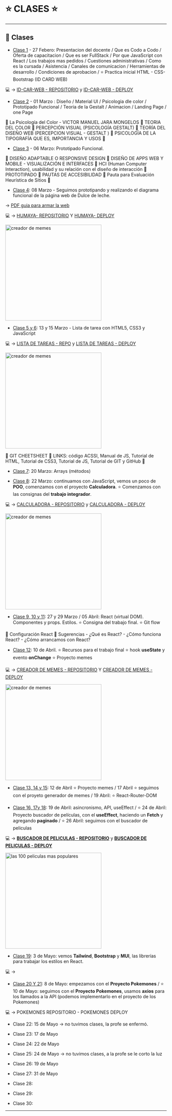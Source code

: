 # :star: CLASES :star:

---

## :book: Clases

- [Clase 1](https://github.com/eugenia1984/react-varios-cursos/blob/main/09_cac_react/clases/clase01.md) - 27 Febero: Presentacion del docente / Que es Codo a Codo / Oferta de capacitacion / Que es ser FullStack / Por que JavaScript con React / Los trabajos mas pedidos / Cuestiones administrativas / Como es la cursada / Asistencia / Canales de comunicacion / Herramientas de desarrollo / Condiciones de aprobacion / :star: Practica inicial HTML - CSS- Bootstrap (ID CARD WEB)

:computer: -> [ID-CAR-WEB - REPOSITORIO](https://github.com/eugenia1984/id-car-web) y [ID-CAR-WEB - DEPLOY](https://eugenia1984.github.io/id-car-web/)

- [Clase 2](https://github.com/eugenia1984/react-varios-cursos/blob/main/09_cac_react/clases/clase02.md) - 01 Marzo : Diseño / Material UI / Psicologia dle color / Prototipado Funcional / Teoria de la Gestalt / Animacion / Landing Page / one Page 

:book: La Psicología del Color - VICTOR MANUEL JARA MONGELOS :stars: TEORIA DEL COLOR :stars: PERCEPCIÓN VISUAL (PSICOLOGÍA GESTALT) :stars: TEORÍA DEL DISEÑO WEB (PERCEPCION VISUAL - GESTALT ) :stars: PSICOLOGÍA DE LA TIPOGRAFÍA QUE ES, IMPORTANCIA Y USOS :stars: 

- [Clase 3](https://github.com/eugenia1984/react-varios-cursos/blob/main/09_cac_react/clases/clase03.md) - 06 Marzo: Prototipado Funcional.

:book: DISEÑO ADAPTABLE O RESPONSIVE DESIGN :stars:   DISEÑO DE APPS WEB Y MOBILE - VISUALIZACIÓN E INTERFACES :stars:  HCI (Human Computer Interaction), usabilidad y su relación con el diseño de interacción :stars: PROTOTIPADO :stars: PAUTAS DE ACCESIBILIDAD :stars: Pauta para Evaluación Heurística de Sitios :stars:

 - [Clase 4](https://github.com/eugenia1984/react-varios-cursos/blob/main/09_cac_react/clases/clase04.md): 08 Marzo - Seguimos prototipando y realizando el diagrama funcional de la página web de Dulce de leche.
 
 -> [PDF guia para armar la web](https://github.com/eugenia1984/react-varios-cursos/blob/main/09_cac_react/clases/humaya.pdf)
 
:computer: -> [HUMAYA-  REPOSITORIO](https://github.com/eugenia1984/humaya) Y [HUMAYA-  DEPLOY](https://eugenia1984.github.io/humaya) 
 
 <img src="https://user-images.githubusercontent.com/72580574/236696320-fc595de7-afac-4ca7-894c-bd1ea6b574ad.png" alt="creador de memes" width=300 >
 


- [Clase 5 y 6](https://github.com/eugenia1984/react-varios-cursos/blob/main/09_cac_react/clases/clase05.md): 13 y 15 Marzo - Lista de tarea con HTML5, CSS3 y JavaScript

:computer: -> [LISTA DE TAREAS - REPO](https://github.com/eugenia1984/listaDeTareas) y [LISTA DE TAREAS - DEPLOY](https://eugenia1984.github.io/listaDeTareas/)


<img src="https://user-images.githubusercontent.com/72580574/236696243-ce36550c-bd1e-4404-8660-e6e2434eee34.png" alt="creador de memes" width=300 >



:book: GIT CHEETSHEET :stars: LINKS: código ACSSI, Manual de JS, Tutorial de HTML, Tutorial de CSS3, Tutorial de JS, Tutorial de GIT y GitHub :stars:

- [Clase 7](https://github.com/eugenia1984/react-varios-cursos/blob/main/09_cac_react/clases/clase07.md): 20 Marzo: Arrays (métodos)

- [Clase 8](https://github.com/eugenia1984/react-varios-cursos/blob/main/09_cac_react/clases/clase08.md): 22 Marzo: continuamos con JavaScript, vemos un poco de **POO**, comenzamos con el proyecto **Calculadora**. :star: Comenzamos con las consignas del **trabajo integrador**.

:computer: -> [CALCULADORA - REPOSITORIO](https://github.com/eugenia1984/Calculadora) y [CALCULADORA - DEPLOY](https://eugenia1984.github.io/Calculadora/)

<img src="https://user-images.githubusercontent.com/72580574/236696188-97d98eb7-c189-40e4-af7e-903075672af5.png" alt="creador de memes" width=300 >


- [Clase 9, 10 y 11](https://github.com/eugenia1984/react-varios-cursos/blob/main/09_cac_react/clases/clase09.md): 27 y 29 Marzo / 05 Abril: React (virtual DOM). Componentes y props. Estilos. :star: Consigna del trabajo final. :star: Git flow

:book: Configuración React :stars: Sugerencias - ¿Qué es React? - ¿Cómo funciona React? - ¿Cómo arrancamos con React? 

- [Clase 12](https://github.com/eugenia1984/react-varios-cursos/blob/main/09_cac_react/clases/clase12.md): 10 de Abril. :star: Recursos para el trabajo final :star: hook **useState** y evento **onChange** :star: Proyecto memes

:computer: -> [CREADOR DE MEMES - REPOSITORIO](https://github.com/eugenia1984/MemeCreator) Y [CREADOR DE MEMES - DEPLOY](https://meme-creator-cac.netlify.app/)

<img src="https://user-images.githubusercontent.com/72580574/235460590-909cac75-a97b-4733-a9f6-bb0748c6c33e.png" alt="creador de memes" width=300 >

- [Clase 13, 14 y 15](https://github.com/eugenia1984/react-varios-cursos/blob/main/09_cac_react/clases/clase13.md): 12 de Abril :star: Proyecto memes  / 17 Abril :star: seguimos con el proyeto generador de memes / 19 Abril: :star: React-Router-DOM

- [Clase 16, 17y 18](https://github.com/eugenia1984/react-varios-cursos/blob/main/09_cac_react/clases/clase16.md): 19 de Abril: asincronismo, API, useEffect / :star: 24 de Abril: Proyecto buscador de películas, con el **useEffect**, haciendo un **Fetch** y agregando **paginado**  / :star: 26 Abril: seguimos con el buscador de peliculas

:computer: -> [**BUSCADOR DE PELICULAS - REPOSITORIO**](https://github.com/eugenia1984/paginacion-peliculas) y [**BUSCADOR DE PELICULAS - DEPLOY**](https://100-most-popular-movies.netlify.app/) 

<img src="https://user-images.githubusercontent.com/72580574/235460701-a012a485-0bd6-4ce2-befa-39868d93d100.png" alt="las 100 peliculas mas populares" width=300 >

- [Clase 19](https://github.com/eugenia1984/react-varios-cursos/blob/main/09_cac_react/clases/clase19.md): 3 de Mayo: vemos **Tailwind**, **Bootstrap** y **MUI**, las librerías para trabajar los estilos en React.

:computer: ->

- [Clase 20 Y 21](https://github.com/eugenia1984/react-varios-cursos/blob/main/09_cac_react/clases/clase20.md): 8 de Mayo: empezamos con el **Proyecto Pokemones** / :star: 10 de Mayo: seguimos con el **Proyecto Pokemones**, usamos **axios** para los llamados a la API (podemos implementarlo en el proyecto de los Pokemones) 

:computer: -> POKEMONES REPOSITORIO - POKEMONES DEPLOY

- Clase 22: 15 de Mayo -> no tuvimos clases, la profe se enfermó.

- Clase 23: 17 de Mayo

- Clase 24: 22 de Mayo

- Clase 25: 24 de Mayo -> no tuvimos clases, a la profe se le corto la luz

- Clase 26: 19 de Mayo

- Clase 27: 31 de Mayo

- Clase 28:

- Clase 29:

- Clase 30:
 
---

